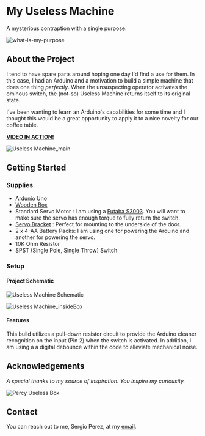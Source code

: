 # My Useless Machine
A mysterious contraption with a single purpose.

![what-is-my-purpose](https://user-images.githubusercontent.com/15962563/190886483-8a41b292-ac67-48ad-af85-31dabe97b5ba.png)

## About the Project
I tend to have spare parts around hoping one day I'd find a use for them. In this case, I had an Arduino and a motivation to build a simple machine that does one thing *perfectly*. When the unsuspecting operator activates the ominous switch, the (not-so) Useless Machine returns itself to its original state. 

I've been wanting to learn an Arduino's capabilities for some time and I thought this would be a great opportunity to apply it to a nice novelty for our coffee table.

[**VIDEO IN ACTION!**](https://youtube.com/shorts/QYdTbU0E2AE?feature=share)

![Useless Machine_main](https://user-images.githubusercontent.com/15962563/190889309-f7decbee-1d27-4654-83c6-d600c9b558a1.jpg)

## Getting Started
### Supplies
- Ardunio Uno
- [Wooden Box](https://www.michaels.com/wooden-box-by-artminds/10357776.html)
- Standard Servo Motor : I am using a [Futaba S3003](https://www.amazon.com/Futaba-FUTM0031-S3003-Standard-Servo/dp/B0015H2V72/). You will want to make sure the servo has enough torque to fully return the switch.
- [Servo Bracket](https://www.amazon.com/gp/product/B07PQ12TXS/) : Perfect for mounting to the underside of the door.
- 2 x 4-AA Battery Packs: I am using one for powering the Arduino and another for powering the servo. 
- 10K Ohm Resistor
- SPST (Single Pole, Single Throw) Switch

### Setup
#### Project Schematic ####
![Useless Machine Schematic](https://user-images.githubusercontent.com/15962563/190888256-2d461236-8c5b-40c9-81d2-9f7f4ce36a88.png)

![Useless Machine_insideBox](https://user-images.githubusercontent.com/15962563/190889304-1dc83427-7704-4b44-96e2-efa837210e5a.jpg)

#### Features ####
This build utilizes a pull-down resistor circuit to provide the Arduino cleaner recognition on the input (Pin 2) when the switch is activated. In addition, I am using a a digital debounce within the code to alleviate mechanical noise.

## Acknowledgements ###
*A special thanks to my source of inspiration. You inspire my curiousity.*

![Percy Useless Box](https://user-images.githubusercontent.com/15962563/190889735-faf2587e-542d-499a-a450-f3c3591e5a18.png)

## Contact
You can reach out to me, Sergio Perez, at my [email](sperez.cpp@gmail.com).

